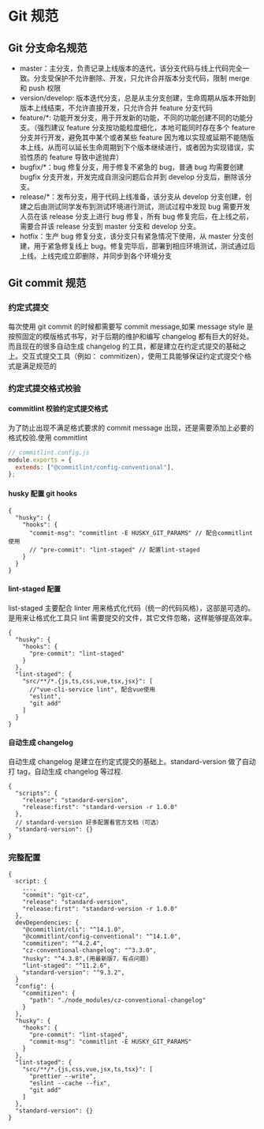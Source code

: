 # Git 规范

## Git 分支命名规范

- master：主分支，负责记录上线版本的迭代，该分支代码与线上代码完全一致。分支受保护不允许删除、开发，只允许合并版本分支代码，限制 merge 和 push 权限
- version/develop: 版本迭代分支，总是从主分支创建，生命周期从版本开始到版本上线结束，不允许直接开发，只允许合并 feature 分支代码
- feature/\*: 功能开发分支，用于开发新的功能，不同的功能创建不同的功能分支。（强烈建议 feature 分支按功能粒度细化，本地可能同时存在多个 feature 分支并行开发，避免其中某个或者某些 feature 因为难以实现或延期不能随版本上线，从而可以延长生命周期到下个版本继续进行，或者因为实现错误，实验性质的 feature 导致中途抛弃）
- bugfix/\*：bug 修复分支，用于修复不紧急的 bug，普通 bug 均需要创建 bugfix 分支开发，开发完成自测没问题后合并到 develop 分支后，删除该分支。
- release/\*：发布分支，用于代码上线准备，该分支从 develop 分支创建，创建之后由测试同学发布到测试环境进行测试，测试过程中发现 bug 需要开发人员在该 release 分支上进行 bug 修复，所有 bug 修复完后，在上线之前，需要合并该 release 分支到 master 分支和 develop 分支。
- hotfix：生产 bug 修复分支，该分支只有紧急情况下使用，从 master 分支创建，用于紧急修复线上 bug。修复完毕后，部署到相应环境测试，测试通过后上线。上线完成立即删除，并同步到各个环境分支

## Git commit 规范

### 约定式提交

每次使用 git commit 的时候都需要写 commit message,如果 message style 是按照固定的模版格式书写，对于后期的维护和编写 changelog 都有巨大的好处。
而且现在的很多自动生成 changelog 的工具，都是建立在约定式提交的基础之上。交互式提交工具（例如： commitizen），使用工具能够保证约定式提交个格式是满足规范的

### 约定式提交格式校验

#### commitlint 校验约定式提交格式

为了防止出现不满足格式要求的 commit message 出现，还是需要添加上必要的格式校验.使用 commitlint

```js
// commitlint.config.js
module.exports = {
  extends: ["@commitlint/config-conventional"],
};
```

#### husky 配置 git hooks

```
{
  "husky": {
    "hooks": {
      "commit-msg": "commitlint -E HUSKY_GIT_PARAMS" // 配合commitlint使用
      // "pre-commit": "lint-staged" // 配置lint-staged
    }
  }
}
```

#### lint-staged 配置

list-staged 主要配合 linter 用来格式化代码（统一的代码风格），这部是可选的。是用来让格式化工具只 lint 需要提交的文件，其它文件忽略，这样能够提高效率。

```
{
  "husky": {
    "hooks": {
      "pre-commit": "lint-staged"
    }
  },
  "lint-staged": {
    "src/**/*.{js,ts,css,vue,tsx,jsx}": [
      //"vue-cli-service lint", 配合vue使用
      "eslint",
      "git add"
    ]
  }
}
```

#### 自动生成 changelog

自动生成 changelog 是建立在约定式提交的基础上。standard-version 做了自动打 tag，自动生成 changelog 等过程.

```
{
  "scripts": {
    "release": "standard-version",
    "release:first": "standard-version -r 1.0.0"
  },
  // standard-version 好多配置看官方文档（可选）
  "standard-version": {}
}
```

### 完整配置

```
{
  script: {
    ...,
    "commit": "git-cz",
    "release": "standard-version",
    "release:first": "standard-version -r 1.0.0"
  },
  devDependencies: {
    "@commitlint/cli": "^14.1.0",
    "@commitlint/config-conventional": "^14.1.0",
    "commitizen": "^4.2.4",
    "cz-conventional-changelog": "^3.3.0",
    "husky": "^4.3.8",(用最新版7，有点问题)
    "lint-staged": "^11.2.6",
    "standard-version": "^9.3.2",
  }
  "config": {
    "commitizen": {
      "path": "./node_modules/cz-conventional-changelog"
    }
  },
  "husky": {
    "hooks": {
      "pre-commit": "lint-staged",
      "commit-msg": "commitlint -E HUSKY_GIT_PARAMS"
    }
  },
  "lint-staged": {
    "src/**/*.{js,css,vue,jsx,ts,tsx}": [
      "prettier --write",
      "eslint --cache --fix",
      "git add"
    ]
  },
  "standard-version": {}
}
```

